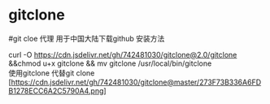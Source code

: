 # gitclone
#git cloe 代理
用于中国大陆下载github
安装方法   

curl -O https://cdn.jsdelivr.net/gh/742481030/gitclone@2.0/gitclone &&chmod u+x gitclone && mv gitclone /usr/local/bin/gitclone  
使用gitclone 代替git clone <url>
[https://cdn.jsdelivr.net/gh/742481030/gitclone@master/273F73B336A6FDB1278ECC6A2C5790A4.png]
